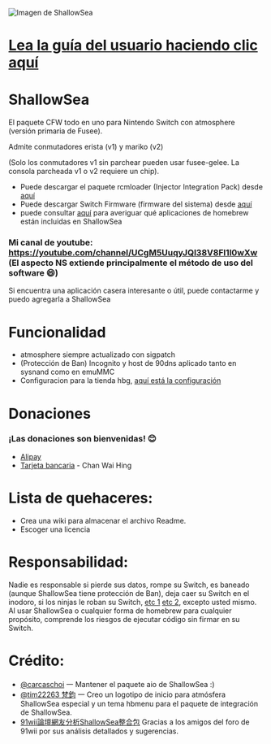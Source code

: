 ![Imagen de ShallowSea](https://user-images.githubusercontent.com/64573431/115142050-358bc380-a072-11eb-855b-357475e4f3d7.jpg)
# [Lea la guía del usuario haciendo clic aquí](https://github.com/carcaschoi/ShallowSea/blob/main/User%20guide.md)
# ShallowSea
El paquete CFW todo en uno para Nintendo Switch con atmosphere (versión primaria de Fusee).

Admite conmutadores erista (v1) y mariko (v2)

(Solo los conmutadores v1 sin parchear pueden usar fusee-gelee. La consola parcheada v1 o v2 requiere un chip).
* Puede descargar el paquete rcmloader (Injector Integration Pack) desde [aquí](https://github.com/carcaschoi/rcmloader-package)
* Puede descargar Switch Firmware (firmware del sistema) desde [aquí](https://darthsternie.net/switch-firmwares/)
* puede consultar [aquí](https://github.com/carcaschoi/ShallowSea/blob/main/ShallowSea%20homebrew%20app%20includes.md) para averiguar qué aplicaciones de homebrew están incluidas en ShallowSea
### Mi canal de youtube: https://youtube.com/channel/UCgM5UuqyJQl38V8FI1l0wXw (El aspecto NS extiende principalmente el método de uso del software 😄)
Si encuentra una aplicación casera interesante o útil, puede contactarme y puedo agregarla a ShallowSea
# Funcionalidad
* atmosphere siempre actualizado con sigpatch
* (Protección de Ban) Incognito y host de 90dns aplicado tanto en sysnand como en emuMMC
* Configuracion para la tienda hbg, [aquí está la configuración](https://github.com/carcaschoi/ShallowSea/blob/main/tinfoil%20shop%20setup)

# Donaciones
### ¡Las donaciones son bienvenidas! 😊
* [Alipay](https://user-images.githubusercontent.com/64573431/114517581-0ee41c00-9c71-11eb-8230-d6b029fc9cc2.jpg)
* [Tarjeta bancaria](https://user-images.githubusercontent.com/64573431/114518848-5fa84480-9c72-11eb-95aa-7809a6e3332d.jpg) - Chan Wai Hing

# Lista de quehaceres:
* Crea una wiki para almacenar el archivo Readme.
* Escoger una licencia

# Responsabilidad:
Nadie es responsable si pierde sus datos, rompe su Switch, es baneado (aunque ShallowSea tiene protección de Ban), deja caer su Switch en el inodoro, si los ninjas le roban su Switch, [etc 1](https://www.youtube.com/watch?v=XnwvYiMK3ik) [etc 2](https://www.youtube.com/watch?v=6X5kP6NjDTw), excepto usted mismo. Al usar ShallowSea o cualquier forma de homebrew para cualquier propósito, comprende los riesgos de ejecutar código sin firmar en su Switch.
# Crédito:
* [@carcaschoi](https://github.com/carcaschoi) 一 Mantener el paquete aio de ShallowSea :)
* [@tim22263 梵鈞](https://github.com/tim22263) 一 Creo un logotipo de inicio para atmósfera ShallowSea especial y un tema hbmenu para el paquete de integración de ShallowSea.
* [91wii論壇網友分析ShallowSea整合包](https://www.91wii.com/thread-231061-1-1.html) Gracias a los amigos del foro de 91wii por sus análisis detallados y sugerencias.